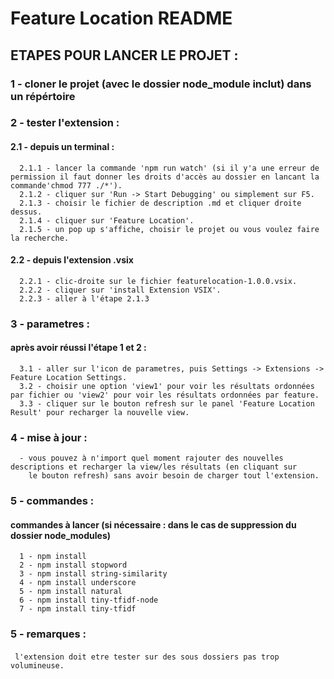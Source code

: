 # Feature Location README

## ETAPES POUR LANCER LE PROJET : 

### 1 - cloner le projet (avec le dossier node_module inclut) dans un répértoire
### 2 - tester l'extension :
  #### 2.1 - depuis un terminal :
      2.1.1 - lancer la commande 'npm run watch' (si il y'a une erreur de permission il faut donner les droits d'accès au dossier en lancant la commande'chmod 777 ./*').
      2.1.2 - cliquer sur 'Run -> Start Debugging' ou simplement sur F5.
      2.1.3 - choisir le fichier de description .md et cliquer droite dessus.
      2.1.4 - cliquer sur 'Feature Location'.
      2.1.5 - un pop up s'affiche, choisir le projet ou vous voulez faire la recherche. 
  #### 2.2 - depuis l'extension .vsix
      2.2.1 - clic-droite sur le fichier featurelocation-1.0.0.vsix.
      2.2.2 - cliquer sur 'install Extension VSIX'.
      2.2.3 - aller à l'étape 2.1.3

### 3 - parametres : 
  #### après avoir réussi l'étape 1 et 2 :
      3.1 - aller sur l'icon de parametres, puis Settings -> Extensions -> Feature Location Settings.
      3.2 - choisir une option 'view1' pour voir les résultats ordonnées par fichier ou 'view2' pour voir les résultats ordonnées par feature.
      3.3 - cliquer sur le bouton refresh sur le panel 'Feature Location Result' pour recharger la nouvelle view.

### 4 - mise à jour :
      - vous pouvez à n'import quel moment rajouter des nouvelles descriptions et recharger la view/les résultats (en cliquant sur
        le bouton refresh) sans avoir besoin de charger tout l'extension. 
  
### 5 - commandes :
#### commandes à lancer (si nécessaire : dans le cas de suppression du dossier node_modules)
      1 - npm install
      2 - npm install stopword
      3 - npm install string-similarity
      4 - npm install underscore
      5 - npm install natural
      6 - npm install tiny-tfidf-node
      7 - npm install tiny-tfidf

### 5 - remarques : 
#### 
     l'extension doit etre tester sur des sous dossiers pas trop volumineuse.

